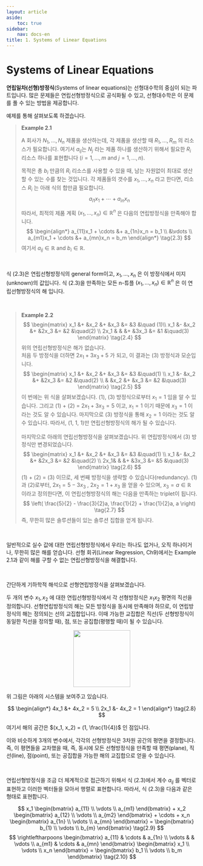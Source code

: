 ```yaml
---
layout: article
aside:
    toc: true
sidebar:
    nav: docs-en
title: 1. Systems of Linear Equations
---
```


# Systems of Linear Equations

**연립일차(선형)방정식**(Systems of linear equations)는 선형대수학의 중심이 되는 파트입니다. 많은 문제들은 연립선형방정식으로 공식화될 수 있고, 선형대수학은 이 문제를 풀 수 있는 방법을 제공합니다.

예제를 통해 살펴보도록 하겠습니다.

> **Example 2.1**
> 
> A 회사가 $N_1, \dotsc, N_n$ 제품을 생산하는데, 각 제품을 생산할 때 $R_1, \dotsc, R_m$ 의 리소스가 필요합니다. 여기서 $a_{ij}$는 $N_j$ 라는 제품 하나를 생산하기 위해서 필요한 $R_i$ 리소스 하나를 표현합니다 ($i = 1, \dotsc, m$ and $j = 1, \dotsc, n$).
> 
> 목적은 총 $b_i$ 만큼의 $R_i$ 리소스를 사용할 수 있을 때, 남는 자원없이 최대로 생산할 수 있는 수를 찾는 것입니다. 각 제품들의 갯수를 $x_1, \dotsc, x_n$ 라고 한다면, 리소스 $R_i$ 는 아래 식의 합만큼 필요합니다.
> $$ a_{i1}x_1 + \cdots + a_{in}x_n \tag{2.2} $$
>
> 따라서, 최적의 제품 계획 $(x_1, \dotsc, x_n) \in \mathbb{R}^n$ 은 다음의 연립방정식을 만족해야 합니다.
> $$ \begin{align*} a_{11}x_1 + \cdots &+ a_{1n}x_n = b_1 \\ &\vdots \\ a_{m1}x_1 + \cdots &+ a_{mn}x_n = b_m \end{align*} \tag{2.3} $$
> 여기서 $a_{ij} \in \mathbb{R}$ and $b_i \in \mathbb{R}$.

<br>

식 (2.3)은 연립선형방정식의 general form이고, $x_1, \dotsc, x_n$ 은 이 방정식에서 미지(unknown)의 값입니다. 식 (2.3)을 만족하는 모든 n-튜플 $(x_1, \dotsc, x_n) \in \mathbb{R}^n$ 은 이 연립선형방정식의 해 입니다.

<br>

> **Example 2.2**
> $$ \begin{matrix} x_1 &+ &x_2 &+ &x_3 &= &3 &\quad (1)\\ x_1 &- &x_2 &+ &2x_3 &= &2 &\quad(2) \\ 2x_1 & & &+ &3x_3 &= &1 &\quad(3) \end{matrix} \tag{2.4} $$
> 위의 연립선형방정식은 해가 없습니다. <br> 처음 두 방정식을 더하면 $2x_1 + 3x_3 + 5$ 가 되고, 이 결과는 (3) 방정식과 모순입니다.
> $$ \begin{matrix} x_1 &+ &x_2 &+ &x_3 &= &3 &\quad(1) \\ x_1 &- &x_2 &+ &2x_3 &= &2 &\quad(2) \\ & &x_2 &+ &x_3 &= &2 &\quad(3) \end{matrix} \tag{2.5} $$
> 이 번에는 위 식을 살펴보겠습니다. (1), (3) 방정식으로부터 $x_1 = 1$ 임을 알 수 있습니다. 그리고 (1) + (2) = $2x_1 + 3x_3 = 5$ 이고, $x_1 = 1$ 이기 때문에 $x_3 = 1$ 이라는 것도 알 수 있습니다. 마지막으로 (3) 방정식을 통해 $x_2 = 1$ 이라는 것도 알 수 있습니다. 따라서, (1, 1, 1)만 연립선형방정식의 해가 될 수 있습니다.
> <br>
> <br>
> 마지막으로 아래의 연립선형방정식을 살펴보겠습니다. 위 연립방정식에서 (3) 방정식만 변경되었습니다.
> $$ \begin{matrix} x_1 &+ &x_2 &+ &x_3 &= &3 &\quad(1) \\ x_1 &- &x_2 &+ &2x_3 &= &2 &\quad(2) \\ 2x_1& & &+ &3x_3 &= &5 &\quad(3) \end{matrix} \tag{2.6} $$
> (1) + (2) = (3) 이므로, 세 번째 방정식을 생략할 수 있습니다(redundancy). (1)과 (2)로부터, $2x_1 = 5 - 3x_3$ , $2x_2 = 1 + x_3$ 을 얻을 수 있으며, $x_3 = a \in \mathbb{R}$ 이라고 정의한다면, 이 연립선형방정식의 해는 다음을 만족하는 triplet이 됩니다.
> $$ \left( \frac{5}{2} - \frac{3}{2}a, \frac{1}{2} + \frac{1}{2}a, a \right) \tag{2.7} $$
> 즉, 무한히 많은 솔루션들이 있는 솔루션 집합을 얻게 됩니다.

<br>

일반적으로 실수 값에 대한 연립선형방정식에서 우리는 하나도 없거나, 오직 하나이거나, 무한히 많은 해를 얻습니다. 선형 회귀(Linear Regression, Ch9)에서는 Example 2.1과 같이 해를 구할 수 없는 연립선형방정식을 해결합니다.

<br>

간단하게 기하학적 해석으로 선형연립방정식을 살펴보겠습니다.

두 개의 변수 $x_1, x_2$ 에 대한 연립선형방정식에서 각 선형방정식은 $x_1x_2$ 평면의 직선을 정의합니다. 선형연립방정식의 해는 모든 방정식을 동시에 만족해야 하므로, 이 연립방정식의 해는 정의되는 선의 교집합입니다. 이때 가능한 교집합은 직선(두 선형방정식이 동일한 직선을 정의할 때), 점, 또는 공집합(평행할 때)이 될 수 있습니다.

<div align="center"><img src="{{ site.baseurl }}/assets/images/figures/figure2.3.png" height=150px></div>

위 그림은 아래의 시스템을 보여주고 있습니다.

$$ \begin{align*} 4x_1 &+ 4x_2 = 5 \\ 2x_1 &- 4x_2 = 1 \end{align*} \tag{2.8} $$

여기서 해의 공간은 $(x_1, x_2) = (1, \frac{1}{4})$ 인 점입니다.

이와 비슷하게 3개의 변수에서, 각각의 선형방정식은 3차원 공간의 평면을 결정합니다. 즉, 이 평면들을 교차했을 때, 즉, 동시에 모든 선형방정식을 만족할 때 평면(plane), 직선(line), 점(point), 또는 공집합을 가능한 해의 교집합으로 얻을 수 있습니다.

<br>

연립선형방정식을 조금 더 체계적으로 접근하기 위해서 식 (2.3)에서 계수 $a_{ij}$ 를 벡터로 표현하고 이러한 벡터들을 모아서 행렬로 표현합니다. 따라서, 식 (2.3)을 다음과 같은 형태로 표현합니다.

$$ x_1 \begin{bmatrix} a_{11} \\ \vdots \\ a_{m1} \end{bmatrix} + x_2 \begin{bmatrix} a_{12} \\ \vdots \\ a_{m2} \end{bmatrix} + \cdots + x_n \begin{bmatrix} a_{1n} \\ \vdots \\ a_{mn} \end{bmatrix} = \begin{bmatrix} b_{1} \\ \vdots \\ b_{m} \end{bmatrix} \tag{2.9} $$
$$ \rightleftharpoons \begin{bmatrix} a_{11} & \cdots & a_{1n} \\ \vdots & & \vdots \\ a_{m1} & \cdots & a_{mn} \end{bmatrix} \begin{bmatrix} x_1 \\ \vdots \\ x_n \end{bmatrix} = \begin{bmatrix} b_1 \\ \vdots \\ b_m \end{bmatrix} \tag{2.10} $$